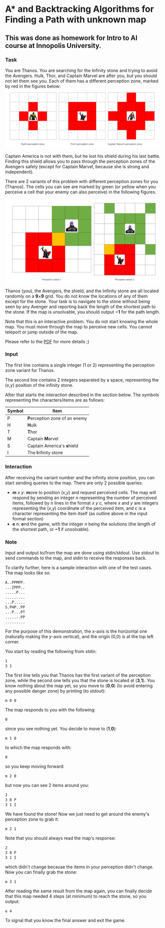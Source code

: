 # A* and Backtracking Algorithms for Finding a Path with unknown map

## This was done as homework for Intro to AI course at Innopolis University.

### Task

You are Thanos. You are searching for the Infinity stone and trying to avoid the Avengers. Hulk, Thor, and Captain
Marvel are after you, but you should not let them see you. Each of them has a different perception zone,
marked by red in the figures below:
![Perseption zones](readme-files/images/figure1.png)

Captain America is not with them, but he lost his shield during his last battle. Finding this shield allows you to pass
through the perception zones of the Avengers safely (except for Captain Marvel, because she is strong and independent).

There are 2 variants of this problem with different perception zones for you (Thanos). The cells you can see are marked
by green (or yellow when you perceive a cell that your enemy can also perceive) in the following figures.

![Perseption variants](readme-files/images/figure2.png)

Thanos (you), the Avengers, the shield, and the Infinity stone are all located randomly on a **9**×**9**
grid. You do not know the locations of any of them except for the stone. Your task is to navigate to the stone without
being seen by any Avenger and reporting back the length of the shortest path to the stone. If the map is unsolvable, you
should output **−1** for the path length.

Note that this is an interactive problem. You do not start knowing the whole map. You must move through the map to
perceive new cells. You cannot teleport or jump outside of the map.

Please refer to the [PDF](./readme-files/Assignment%201%20v1.1.pdf) for more details ;)

### Input

The first line contains a single integer (1 or 2) representing the perception zone variant for Thanos.

The second line contains 2 integers separated by a space, representing the (*x*,*y*)
position of the infinity stone.

After that starts the interaction described in the section below. The symbols representing the characters/items are as
follows:

| **Symbol** | **Item**                        |
|------------|---------------------------------|
| P          | **P**erception zone of an enemy |
| H          | **H**ulk                        |
| T          | **T**hor                        |
| M          | Captain **M**arvel              |
| S          | Captain America's **s**hield    |
| I          | The **I**nfinity stone          |

### Interaction

After receiving the variant number and the infinity stone position, you can start sending queries to the map.
There are only 2 possible queries:

* **m** *x y*: **m**ove to position (*x*,*y*)
  and request perceived cells. The map will respond by sending an integer *n*
  representing the number of perceived items, followed by *n*
  lines in the format *x* *y* *c*, where *x* and *y*
  are integers representing the (*x*,*y*)
  coordinate of the perceived item, and *c*
  is a character representing the item itself (as outline above in the input format section)
* **e** n: **e**nd the game, with the integer *n*
  being the solutions (the length of the shortest path, or **−1** if unsolvable).

### Note

Input and output to/from the map are done using stdin/stdout. Use stdout to send commands to the map, and stdin to
receive the responses back.

To clarify further, here is a sample interaction with one of the test cases. The map looks like so:

```
A..PPMPP.
...IPPP..
.....P...
.........
...P.....
S.PHP..PP
...P...PT
.......PP
.........
```

For the purpose of this demonstration, the *x*-axis is the horizontal one (naturally making the *y*-axis vertical),
and the origin (0,0) is at the top left corner.

You start by reading the following from *stdin*:

```
1
3 1
```

The first line tells you that Thanos has the first variant of the perception zone, while the second one tells
you that the stone is located at (**3**,**1**). You know nothing about the map yet, so you move to (**0**,**0**)
(to avoid entering any possible danger zone) by printing (to *stdout*):

```
m 0 0
```

The map responds to you with the following:

```
0
```

since you see nothing yet.
You decide to move to (**1**,**0**):

```
m 1 0
```

to which the map responds with:

```
0
```

so you keep moving forward:

```
m 2 0
```

but now you can see 2 items around you:

```
2
3 0 P
3 1 I
```

We have found the stone! Now we just need to get around the enemy's perception zone to grab it:

```
m 2 1
```

Note that you should always read the map's response:

```
2
3 0 P
3 1 I
```

which didn't change because the items in your perception didn't change. Now you can finally grab the stone:

```
m 3 1
```

After reading the same result from the map again, you can finally decide that this map needed 4 steps (at minimum)
to reach the stone, so you output:

```
e 4
```

To signal that you know the final answer and exit the game.